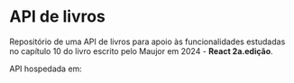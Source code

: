# API de livros
Repositório de uma API de livros para apoio às funcionalidades estudadas no capítulo 10 do livro escrito pelo Maujor em 2024 - **React 2a.edição**.

API hospedada em: 

